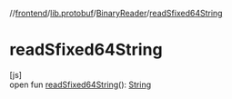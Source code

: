 //[frontend](../../../index.md)/[lib.protobuf](../index.md)/[BinaryReader](index.md)/[readSfixed64String](read-sfixed64-string.md)

# readSfixed64String

[js]\
open fun [readSfixed64String](read-sfixed64-string.md)(): [String](https://kotlinlang.org/api/latest/jvm/stdlib/kotlin/-string/index.html)
